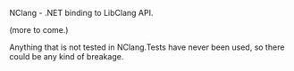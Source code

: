 NClang - .NET binding to LibClang API.

(more to come.)

Anything that is not tested in NClang.Tests have never been used, so there
could be any kind of breakage.

